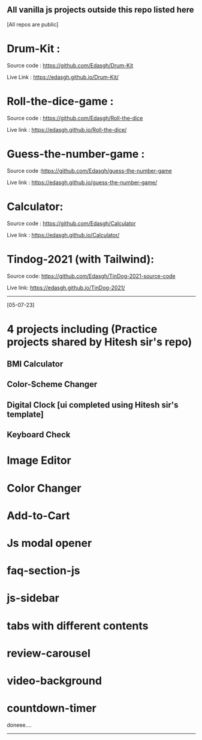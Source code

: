 ## All vanilla js projects outside this repo listed here

[All repos are public]

# Drum-Kit :

Source code : https://github.com/Edasgh/Drum-Kit

Live Link : https://edasgh.github.io/Drum-Kit/

# Roll-the-dice-game :

Source code : https://github.com/Edasgh/Roll-the-dice

Live link : https://edasgh.github.io/Roll-the-dice/

# Guess-the-number-game :

Source code :https://github.com/Edasgh/guess-the-number-game

Live link : https://edasgh.github.io/guess-the-number-game/

# Calculator:

Source code : https://github.com/Edasgh/Calculator

Live link : https://edasgh.github.io/Calculator/

# Tindog-2021 (with Tailwind):

Source code: https://github.com/Edasgh/TinDog-2021-source-code

Live link: https://edasgh.github.io/TinDog-2021/

---

[05-07-23]

# 4 projects including (Practice projects shared by Hitesh sir's repo)

## BMI Calculator

## Color-Scheme Changer

## Digital Clock [ui completed using Hitesh sir's template]

## Keyboard Check

# Image Editor

# Color Changer

# Add-to-Cart

# Js modal opener

# faq-section-js

# js-sidebar

# tabs with different contents

# review-carousel

# video-background

# countdown-timer

doneee....

---
